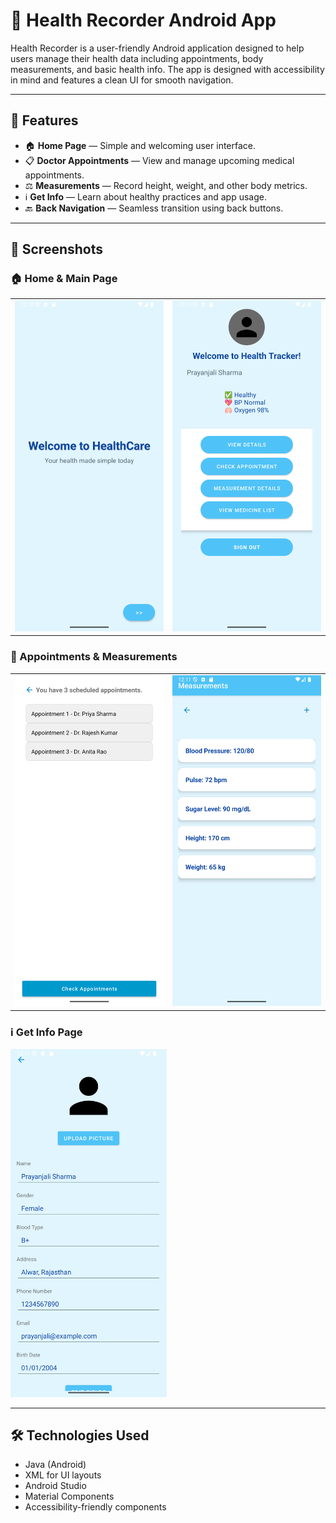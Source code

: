 # 📱 Health Recorder Android App

Health Recorder is a user-friendly Android application designed to help users manage their health data including appointments, body measurements, and basic health info. The app is designed with accessibility in mind and features a clean UI for smooth navigation.

---

## 📌 Features

- 🏠 **Home Page** — Simple and welcoming user interface.
- 📋 **Doctor Appointments** — View and manage upcoming medical appointments.
- ⚖️ **Measurements** — Record height, weight, and other body metrics.
- ℹ️ **Get Info** — Learn about healthy practices and app usage.
- 🔙 **Back Navigation** — Seamless transition using back buttons.

---

## 📸 Screenshots

### 🏠 Home & Main Page
<table>
  <tr>
    <td><img src="images/home_page.png" alt="Home Page" width="250"/></td>
    <td><img src="images/main_page.png" alt="Main Page" width="250"/></td>
  </tr>
</table>

### 📅 Appointments & Measurements
<table>
  <tr>
    <td><img src="images/appointments_page.png" alt="Appointments Page" width="250"/></td>
    <td><img src="images/measurements_page.png" alt="Measurements Page" width="250"/></td>
  </tr>
</table>

### ℹ️ Get Info Page
<img src="images/get_info_page.png" alt="Get Info Page" width="250"/>

---

## 🛠️ Technologies Used

- Java (Android)
- XML for UI layouts
- Android Studio
- Material Components
- Accessibility-friendly components
